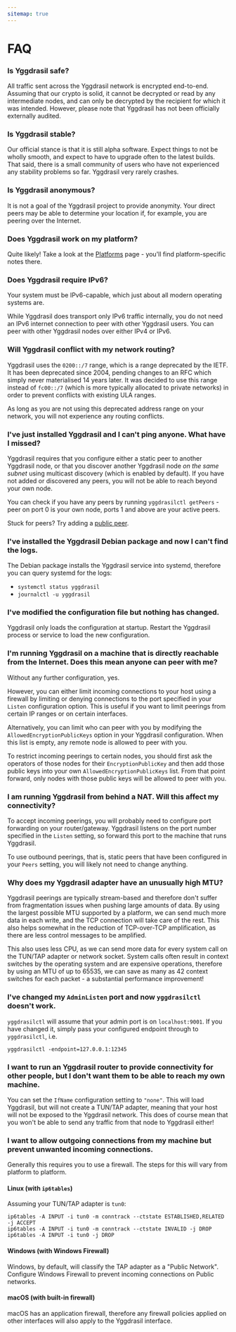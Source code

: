 ```yaml
---
sitemap: true
---
```


# FAQ

### Is Yggdrasil safe?

All traffic sent across the Yggdrasil network is encrypted end-to-end. Assuming that our crypto is solid, it cannot be decrypted or read by any intermediate nodes, and can only be decrypted by the recipient for which it was intended. However, please note that Yggdrasil has not been officially externally audited.

### Is Yggdrasil stable?

Our official stance is that it is still alpha software. Expect things to not be wholly smooth, and expect to have to upgrade often to the latest builds. That said, there is a small community of users who have not experienced any stability problems so far. Yggdrasil very rarely crashes.

### Is Yggdrasil anonymous?

It is not a goal of the Yggdrasil project to provide anonymity. Your direct peers may be able to determine your location if, for example, you are peering over the Internet.

### Does Yggdrasil work on my platform?

Quite likely! Take a look at the [Platforms](platforms.md) page - you'll find platform-specific notes there.

### Does Yggdrasil require IPv6?

Your system must be IPv6-capable, which just about all modern operating systems are.

While Yggdrasil does transport only IPv6 traffic internally, you do not need an IPv6 internet connection to peer with other Yggdrasil users. You can peer with other Yggdrasil nodes over either IPv4 or IPv6.

### Will Yggdrasil conflict with my network routing?

Yggdrasil uses the `0200::/7` range, which is a range deprecated by the IETF. It has been deprecated since 2004, pending changes to an RFC which simply never materialised 14 years later. It was decided to use this range instead of `fc00::/7` (which is more typically allocated to private networks) in order to prevent conflicts with existing ULA ranges.

As long as you are not using this deprecated address range on your network, you will not experience any routing conflicts.

### I've just installed Yggdrasil and I can't ping anyone. What have I missed?

Yggdrasil requires that you configure either a static peer to another Yggdrasil node, or that you discover another Yggdrasil node *on the same subnet* using multicast discovery (which is enabled by default). If you have not added or discovered any peers, you will not be able to reach beyond your own node.

You can check if you have any peers by running `yggdrasilctl getPeers` - peer on port 0 is your own node, ports 1 and above are your active peers.

Stuck for peers? Try adding a [public peer](https://github.com/yggdrasil-network/public-peers).

### I've installed the Yggdrasil Debian package and now I can't find the logs.

The Debian package installs the Yggdrasil service into systemd, therefore you can query systemd for the logs:
- `systemctl status yggdrasil`
- `journalctl -u yggdrasil`

### I've modified the configuration file but nothing has changed.

Yggdrasil only loads the configuration at startup. Restart the Yggdrasil process or service to load the new configuration.

### I'm running Yggdrasil on a machine that is directly reachable from the Internet. Does this mean anyone can peer with me?

Without any further configuration, yes.

However, you can either limit incoming connections to your host using a firewall by limiting or denying connections to the port specified in your `Listen` configuration option. This is useful if you want to limit peerings from certain IP ranges or on certain interfaces.

Alternatively, you can limit who can peer with you by modifying the `AllowedEncryptionPublicKeys` option in your Yggdrasil configuration. When this list is empty, any remote node is allowed to peer with you.

To restrict incoming peerings to certain nodes, you should first ask the operators of those nodes for their `EncryptionPublicKey` and then add those public keys into your own `AllowedEncryptionPublicKeys` list. From that point forward, only nodes with those public keys will be allowed to peer with you.

### I am running Yggdrasil from behind a NAT. Will this affect my connectivity?

To accept incoming peerings, you will probably need to configure port forwarding on your router/gateway. Yggdrasil listens on the port number specified in the `Listen` setting, so forward this port to the machine that runs Yggdrasil.

To use outbound peerings, that is, static peers that have been configured in your `Peers` setting, you will likely not need to change anything.

### Why does my Yggdrasil adapter have an unusually high MTU?

Yggdrasil peerings are typically stream-based and therefore don't suffer from fragmentation issues when pushing large amounts of data. By using the largest possible MTU supported by a platform, we can send much more data in each write, and the TCP connection will take care of the rest. This also helps somewhat in the reduction of TCP-over-TCP amplification, as there are less control messages to be amplified.

This also uses less CPU, as we can send more data for every system call on the TUN/TAP adapter or network socket. System calls often result in context switches by the operating system and are expensive operations, therefore by using an MTU of up to 65535, we can save as many as 42 context switches for each packet - a substantial performance improvement!

### I've changed my `AdminListen` port and now `yggdrasilctl` doesn't work.

`yggdrasilctl` will assume that your admin port is on `localhost:9001`. If you have changed it, simply pass your configured endpoint through to `yggdrasilctl`, i.e.
```
yggdrasilctl -endpoint=127.0.0.1:12345
```

### I want to run an Yggdrasil router to provide connectivity for other people, but I don't want them to be able to reach my own machine.

You can set the `IfName` configuration setting to `"none"`. This will load Yggdrasil, but will not create a TUN/TAP adapter, meaning that your host will not be exposed to the Yggdrasil network. This does of course mean that you won't be able to send any traffic from that node to Yggdrasil either!

### I want to allow outgoing connections from my machine but prevent unwanted incoming connections.

Generally this requires you to use a firewall. The steps for this will vary from platform to platform.

#### Linux (with `ip6tables`)
Assuming your TUN/TAP adapter is `tun0`:
```
ip6tables -A INPUT -i tun0 -m conntrack --ctstate ESTABLISHED,RELATED -j ACCEPT
ip6tables -A INPUT -i tun0 -m conntrack --ctstate INVALID -j DROP
ip6tables -A INPUT -i tun0 -j DROP
```

#### Windows (with Windows Firewall)
Windows, by default, will classify the TAP adapter as a "Public Network". Configure Windows Firewall to prevent incoming connections on Public networks.

#### macOS (with built-in firewall)
macOS has an application firewall, therefore any firewall policies applied on other interfaces will also apply to the Yggdrasil interface.
